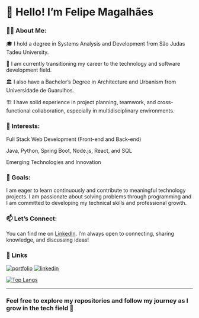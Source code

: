 # 👋 Hello! I’m Felipe Magalhães

### 👨‍💻 About Me:

🎓 I hold a degree in Systems Analysis and Development from São Judas Tadeu University.

🌱 I am currently transitioning my career to the technology and software development field.

🏛️ I also have a Bachelor’s Degree in Architecture and Urbanism from Universidade de Guarulhos.

🏗️ I have solid experience in project planning, teamwork, and cross-functional collaboration, especially in multidisciplinary environments.

### 🔭 Interests:
Full Stack Web Development (Front-end and Back-end)

Java, Python, Spring Boot, Node.js, React, and SQL

Emerging Technologies and Innovation

### 🌟 Goals:
I am eager to learn continuously and contribute to meaningful technology projects.
I am passionate about solving problems through programming and I am committed to developing my technical skills and professional growth.

### 📫 Let’s Connect:
You can find me on [LinkedIn](https://www.linkedin.com/in/felipe-magalhaes-arq/). I’m always open to connecting, sharing knowledge, and discussing ideas!

### 🔗 Links
[![portfolio](https://img.shields.io/badge/my_portfolio-000?style=for-the-badge&logo=ko-fi&logoColor=white)](https://keepo.io/felipe_magalhaes/)
[![linkedin](https://img.shields.io/badge/linkedin-0A66C2?style=for-the-badge&logo=linkedin&logoColor=white)](https://www.linkedin.com/in/felipe-magalhaes-arq/)

[![Top Langs](https://github-readme-stats.vercel.app/api/top-langs/?username=Felipe-Magalhaes-A-Carneiro&layout=donut-vertical)](https://github.com/Felipe-Magalhaes-A-Carneiro/github-readme-stats)

---
### Feel free to explore my repositories and follow my journey as I grow in the tech field 🚀
